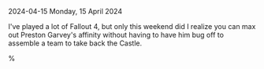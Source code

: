 2024-04-15 Monday, 15 April 2024

I've played a lot of Fallout 4, but only this weekend did I realize you can max out Preston Garvey's affinity without having to have him bug off to assemble a team to take back the Castle. 

%
